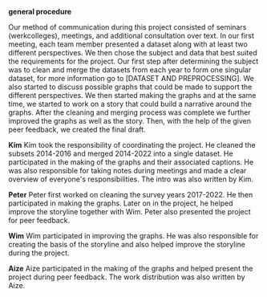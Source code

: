 **general procedure**


Our method of communication during this project consisted of seminars (werkcolleges), meetings, and additional consultation over text. In our first meeting, each team member presented a dataset along with at least two different perspectives. We then chose the subject and data that best suited the requirements for the project. Our first step after determining the subject was to clean and merge the datasets from each year to form one singular dataset, for more information go to [DATASET AND PREPROCESSING]. We also started to discuss possible graphs that could be made to support the different perspectives. We then started making the graphs and at the same time, we started to work on a story that could build a narrative around the graphs. After the cleaning and merging process was complete we further improved the graphs as well as the story. Then, with the help of the given peer feedback, we created the final draft.


**Kim**
Kim took the responsibility of coordinating the project. He cleaned the subsets 2014-2016 and merged 2014-2022 into a single dataset. He participated in the making of the graphs and their associated captions. He was also responsible for taking notes during meetings and made a clear overview of everyone's responsibilities. The intro was also written by Kim.

**Peter**
Peter first worked on cleaning the survey years 2017-2022. He then participated in making the graphs. Later on in the project, he helped improve the storyline together with Wim. Peter also presented the project for peer feedback.

**Wim**
Wim participated in improving the graphs. He was also responsible for creating the basis of the storyline and also helped improve the storyline during the project.

**Aize**
Aize participated in the making of the graphs and helped present the project during peer feedback. The work distribution was also written by Aize.
